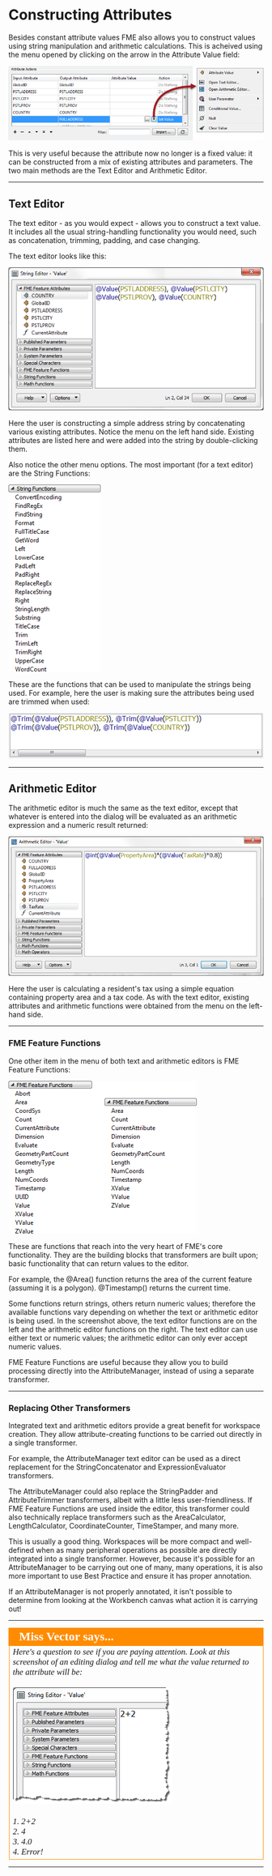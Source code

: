 # Constructing Attributes #
Besides constant attribute values FME also allows you to construct values using string manipulation and arithmetic calculations. This is acheived using the menu opened by clicking on the arrow in the Attribute Value field:

![](./Images/Img5.15.AttributeManagerSetMenu.png)

This is very useful because the attribute now no longer is a fixed value: it can be constructed from a mix of existing attributes and parameters. The two main methods are the Text Editor and Arithmetic Editor.

---

## Text Editor ##
The text editor - as you would expect - allows you to construct a text value. It includes all the usual string-handling functionality you would need, such as concatenation, trimming, padding, and case changing.

The text editor looks like this:

![](./Images/Img5.16.AttributeManagerTextEdit.png)

Here the user is constructing a simple address string by concatenating various existing attributes. Notice the menu on the left hand side. Existing attributes are listed here and were added into the string by double-clicking them.

Also notice the other menu options. The most important (for a text editor) are the String Functions:

![](./Images/Img5.17.AttributeManagerTextEditStrings.png)

These are the functions that can be used to manipulate the strings being used. For example, here the user is making sure the attributes being used are trimmed when used:

![](./Images/Img5.18.AttributeManagerTextTrimFunc.png)


---

## Arithmetic Editor ##

The arithmetic editor is much the same as the text editor, except that whatever is entered into the dialog will be evaluated as an arithmetic expression and a numeric result returned:

![](./Images/Img5.19.AttributeManagerMathEdit.png)

Here the user is calculating a resident's tax using a simple equation containing property area and a tax code. As with the text editor, existing attributes and arithmetic functions were obtained from the menu on the left-hand side.

---

### FME Feature Functions ##

One other item in the menu of both text and arithmetic editors is FME Feature Functions:

![](./Images/Img5.20.AttributeManagerFMEFunctions.png)

These are functions that reach into the very heart of FME's core functionality. They are the building blocks that transformers are built upon; basic functionality that can return values to the editor. 

For example, the @Area() function returns the area of the current feature (assuming it is a polygon). @Timestamp() returns the current time. 

Some functions return strings, others return numeric values; therefore the available functions vary depending on whether the text or arithmetic editor is being used. In the screenshot above, the text editor functions are on the left and the arithmetic editor functions on the right. The text editor can use either text or numeric values; the arithmetic editor can only ever accept numeric values.

FME Feature Functions are useful because they allow you to build processing directly into the AttributeManager, instead of using a separate transformer.

---

### Replacing Other Transformers ###
Integrated text and arithmetic editors provide a great benefit for workspace creation. They allow attribute-creating functions to be carried out directly in a single transformer.

For example, the AttributeManager text editor can be used as a direct replacement for the StringConcatenator and ExpressionEvaluator transformers.

The AttributeManager could also replace the StringPadder and AttributeTrimmer transformers, albeit with a little less user-friendliness. If FME Feature Functions are used inside the editor, this transformer could also technically replace transformers such as the AreaCalculator, LengthCalculator, CoordinateCounter, TimeStamper, and many more.

This is usually a good thing. Workspaces will be more compact and well-defined when as many peripheral operations as possible are directly integrated into a single transformer. However, because it's possible for an AttributeManager to be carrying out one of many, many operations, it is also more important to use Best Practice and ensure it has proper annotation. 

If an AttributeManager is not properly annotated, it isn't possible to determine from looking at the Workbench canvas what action it is carrying out!

---

<!--Person X Says Section-->

<table style="border-spacing: 0px">
<tr>
<td style="vertical-align:middle;background-color:darkorange;border: 2px solid darkorange">
<i class="fa fa-quote-left fa-lg fa-pull-left fa-fw" style="color:white;padding-right: 12px;vertical-align:text-top"></i>
<span style="color:white;font-size:x-large;font-weight: bold;font-family:serif">Miss Vector says...</span>
</td>
</tr>

<tr>
<td style="border: 1px solid darkorange">
<span style="font-family:serif; font-style:italic; font-size:larger">
Here's a question to see if you are paying attention. Look at this screenshot of an editing dialog and tell me what the value returned to the attribute will be:
<br><br><img src="./Images/Img5.21.AttributeManagerMissVectorQuestion.png">
<br><br>1. 2+2
<br>2. 4
<br>3. 4.0
<br>4. Error!
</span>
</td>
</tr>
</table>

---

